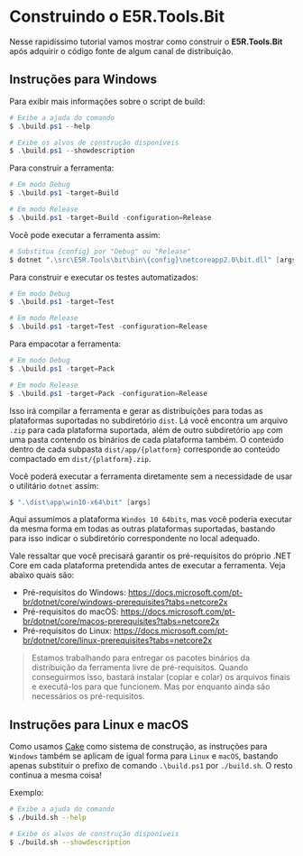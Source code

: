 Construindo o E5R.Tools.Bit
===========================

Nesse rapidíssimo tutorial vamos mostrar como construir o __E5R.Tools.Bit__ após
adquirir o código fonte de algum canal de distribuição.

## Instruções para Windows

Para exibir mais informações sobre o script de build:

```powershell
# Exibe a ajuda do comando
$ .\build.ps1 --help

# Exibe os alvos de construção disponíveis
$ .\build.ps1 --showdescription
```

Para construir a ferramenta:

```powershell
# Em modo Debug
$ .\build.ps1 -target=Build

# Em modo Release
$ .\build.ps1 -target=Build -configuration=Release
```

Você pode executar a ferramenta assim:

```powershell
# Substitua {config} por "Debug" ou "Release"
$ dotnet ".\src\E5R.Tools\bit\bin\{config}\netcoreapp2.0\bit.dll" [args]
```

Para construir e executar os testes automatizados:

```powershell
# Em modo Debug
$ .\build.ps1 -target=Test

# Em modo Release
$ .\build.ps1 -target=Test -configuration=Release
```

Para empacotar a ferramenta:

```powershell
# Em modo Debug
$ .\build.ps1 -target=Pack

# Em modo Release
$ .\build.ps1 -target=Pack -configuration=Release
```

Isso irá compilar a ferramenta e gerar as distribuições para todas as plataformas suportadas
no subdiretório `dist`. Lá você encontra um arquivo `.zip` para cada plataforma suportada,
além de outro subdiretório `app` com uma pasta contendo os binários de cada plataforma também.
O conteúdo dentro de cada subpasta `dist/app/{platform}` corresponde ao conteúdo compactado
em `dist/{platform}.zip`.

Você poderá executar a ferramenta diretamente sem a necessidade de usar o utilitário `dotnet`
assim:

```powershell
$ ".\dist\app\win10-x64\bit" [args]
```
Aqui assumimos a plataforma `Windos 10 64bits`, mas você poderia executar da mesma forma em
todas as outras plataformas suportadas, bastando para isso indicar o subdiretório correspondente
no local adequado.

Vale ressaltar que você precisará garantir os pré-requisitos do próprio .NET Core em cada
plataforma pretendida antes de executar a ferramenta. Veja abaixo quais são:

* Pré-requisitos do Windows: https://docs.microsoft.com/pt-br/dotnet/core/windows-prerequisites?tabs=netcore2x
* Pré-requisitos do macOS: https://docs.microsoft.com/pt-br/dotnet/core/macos-prerequisites?tabs=netcore2x
* Pré-requisitos do Linux: https://docs.microsoft.com/pt-br/dotnet/core/linux-prerequisites?tabs=netcore2x

> Estamos trabalhando para entregar os pacotes binários da distribuição da ferramenta livre de
> pré-requisitos. Quando conseguirmos isso, bastará instalar (copiar e colar) os arquivos finais
> e executá-los para que funcionem. Mas por enquanto ainda são necessários os pré-requisitos.

## Instruções para Linux e macOS

Como usamos [Cake][cake] como sistema de construção, as instruções para `Windows` também se
aplicam de igual forma para `Linux` e `macOS`, bastando apenas substituir o prefixo de comando
`.\build.ps1` por `./build.sh`. O resto continua a mesma coisa!

Exemplo:

```sh
# Exibe a ajuda do comando
$ ./build.sh --help

# Exibe os alvos de construção disponíveis
$ ./build.sh --showdescription
``` 

<!-- Links -->

[cake]: https://cakebuild.net